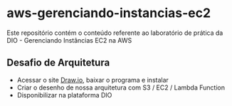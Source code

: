 # aws-gerenciando-instancias-ec2
Este repositório contém o conteúdo referente ao laboratório de prática da DIO - Gerenciando Instâncias EC2 na AWS

## Desafio de Arquitetura
- Acessar o site [Draw.io](www.drawio.com), baixar o programa e instalar
- Criar o desenho de nossa arquitetura com S3 / EC2 / Lambda Function
- Disponibilizar na plataforma DIO
